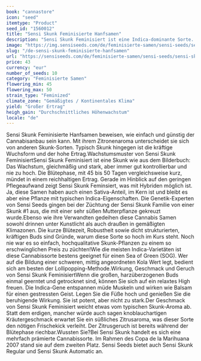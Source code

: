 ```yaml
---
book: "cannastore"
icon: "seed"
itemtype: "Product"
seed_id: "1560012"
title: "Sensi Skunk Feminisierte Hanfsamen"
description: "Sensi Skunk Feminisiert ist eine Indica-dominante Sorte. Sie liefert beträchtliche Erntemengen bei minimalem Aufwand und ein feines Aroma."
image: "https://img.sensiseeds.com/de/feminisierte-samen/sensi-seeds/sensi-skunk-image.png"
slug: "/de-sensi-skunk-feminisierte-hanfsamen"
url: "https://sensiseeds.com/de/feminisierte-samen/sensi-seeds/sensi-skunk?a_aid=cannastore"
price: 43
currency: "eur"
number_of_seeds: 10
category: "Feminisierte Samen"
flowering_min: 45
flowering_max: 50
strain_type: "Feminized"
climate_zone: "Gemäßigtes / Kontinentales Klima"
yield: "Großer Ertrag"
heigh_gain: "Durchschnittliches Höhenwachstum"
locale: "de"
---
```

Sensi Skunk Feminisierte Hanfsamen beweisen, wie einfach und günstig der Cannabisanbau sein kann. Mit ihrem Zitronenaroma unterscheidet sie sich von anderen Skunk-Sorten. Typisch Skunk hingegen ist die kräftige Wuchsform und der hohe Ertrag.Wachstumsmuster von Sensi Skunk FeminisiertSensi Skunk Feminisiert ist eine Skunk wie aus dem Bilderbuch: Das Wachstum, gleichmäßig und stark, aber immer gut kontrollierbar und nie zu hoch. Die Blütephase, mit 45 bis 50 Tagen vergleichsweise kurz, mündet in einem reichhaltigen Ertrag. Gerade im Hinblick auf den geringen Pflegeaufwand zeigt Sensi Skunk Feminsiert, was mit Hybriden möglich ist. Ja, diese Samen haben auch einen Sativa-Anteil, im Kern ist und bleibt es aber eine Pflanze mit typischen Indica-Eigenschaften. Die Genetik-Experten von Sensi Seeds gingen bei der Züchtung der Sensi Skunk Familie von einer Skunk #1 aus, die mit einer sehr süßen Mutterpflanze gekreuzt wurde.Ebenso wie ihre Verwandten gedeihen diese Cannabis Samen sowohl drinnen unter Kunstlicht als auch draußen in gemäßigten Klimazonen. Die kurze Blütezeit, Robustheit sowie dicht strukturierten, kräftigen Buds sind Gründe, warum diese Sorte so hoch im Kurs steht. Noch nie war es so einfach, hochqualitative Skunk-Pflanzen zu einem so erschwinglichen Preis zu züchten!Wie die meisten Indica-Varietäten ist diese Cannabissorte bestens geeignet für einen Sea of Green (SOG). Wer auf die Bildung einer schweren, mittig angeordneten Kola Wert legt, bedient sich am besten der Lollipopping-Methode.Wirkung, Geschmack und Geruch von Sensi Skunk FeminisiertWenn die großen, harzüberzogenen Buds einmal geerntet und getrocknet sind, können Sie sich auf ein relaxtes High freuen. Die Indica-Gene entspannen müde Muskeln und wirken wie Balsam für einen gestressten Geist. Legen Sie die Füße hoch und genießen Sie die beruhigende Wirkung. Sie ist potent, aber nicht zu stark.Der Geschmack von Sensi Skunk Feminisiert weicht etwas vom typischen Skunk-Aroma ab. Statt dem erdigen, mancher würde auch sagen knoblauchartigen Kräutergeschmack erwartet Sie ein süßliches Zitrusaroma, was dieser Sorte den nötigen Frischekick verleiht. Der Zitrusgeruch ist bereits während der Blütephase riechbar.Wussten Sie?Bei Sensi Skunk handelt es sich eine mehrfach prämierte Cannabissorte. Im Rahmen des Copa de la Marihuana 2007 stand sie auf dem zweiten Platz. Sensi Seeds bietet auch Sensi Skunk Regular und Sensi Skunk Automatic an.
